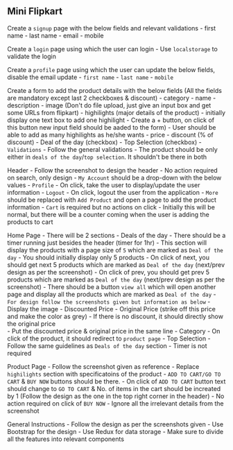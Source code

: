 ## Mini Flipkart
Create a `signup` page with the below fields and relevant validations 
        - first name 
        - last name 
        - email 
        - mobile 

Create a `login` page using which the user can login
    - Use `localstorage` to validate the login

Create a `profile` page using which the user can update the below fields, disable the email update 
    - `first name`
    - `last name`
    - `mobile`

Create a form to add the product details with the below fields (All the fields are mandatory except last 2 checkboxes & discount)
    - category 
    - name 
    - description
    - image (Don't do file upload, just give an input box and get some URLs from flipkart)
    - highilights (major details of the product)
        - initially display one text box to add one highilight
        - Create a + button, on click of this button new input field should be aaded to the form)
        - User should be able to add as many highilights as he/she wants
    - price 
    - discount (% of discount) 
    - Deal of the day (checkbox) 
    - Top Selection (checkbox) 
        - `Validations`
            - Follow the general validations 
            - The product should be only either in `deals of the day`/`top selection`. It shouldn't be there in both  

Header
    - Follow the screenshot to design the header 
    - No action required on search, only design 
    - `My Account` should be a drop-down with the below values 
        - `Profile`
            - On click, take the user to display/update the user information
        - `Logout` 
            - On click, logout the user from the application 
    - `More` should be replaced with `Add Product` and open a page to add the product information 
    - `Cart` is required but no actions on click 
        - Initially this will be normal, but there will be a counter coming when the user is adding the products to cart 

Home Page 
    - There will be 2 sections 
        - Deals of the day 
            - There should be a timer running just besides the header (timer for 1hr)
            - This section will display the products with a page size of `5` which are marked as `Deal of the day` 
            - You should initially display only 5 products 
            - On click of next, you should get next 5 products which are marked as `Deal of the day` (next/prev design as per the screenshot)
            - On click of prev, you should get prev 5 products which are marked as `Deal of the day` (next/prev design as per the screenshot)
            - There should be a button `view all` which will open another page and display all the products which are marked as `Deal of the day`
            - `For design follow the screenshots given but information as below`
                - Display the image 
                - Discounted Price
                - Original Price (strike off this price and make the color as grey)
                    - If there is no discount, it should directly show the original price  
                    - Put the discounted price & original price in the same line 
                - Category
            - On click of the product, it should redirect to `product page` 
        - Top Selection
            - Follow the same guidelines as `Deals of the day` section
            - Timer is not required 

Product Page 
    - Follow the screenshot given as reference 
    - Replace `highilights` section with specificatoins of the product 
    - `ADD TO CART/GO TO CART` & `BUY NOW` buttons should be there. 
    - On click of `ADD TO CART` button text should change to `GO TO CART` & No. of items in the cart should be increated by 1 (Follow the design as the one in the top right corner in the header)
    - No action required on click of `BUY NOW`
    - Ignore all the irrelevant details from the screenshot 

General Instructions 
    - Follow the design as per the screenshots given 
    - Use Bootstrap for the design 
    - Use Redux for data storage 
    - Make sure to divide all the features into relevant components 